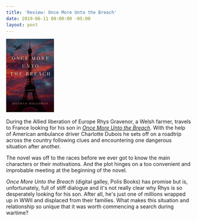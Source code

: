 ```yaml
---
title: 'Review: Once More Unto the Breach'
date: 2019-06-11 00:00:00 -05:00
layout: post
---
```


![](/assets/images/41yIVjHb1ML-130x200.jpg)

During the Allied liberation of Europe Rhys Gravenor, a Welsh farmer, travels to France looking for his son in _[Once More Unto the Breach](https://www.goodreads.com/book/show/42647044-once-more-unto-the-breach?from_search=true)_. With the help of American ambulance driver Charlotte Dubois he sets off on a roadtrip across the country following clues and encountering one dangerous situation after another.

The novel was off to the races before we ever got to know the main characters or their motivations. And the plot hinges on a too convenient and improbable meeting at the beginning of the novel.

_Once More Unto the Breach_ (digital galley, Polis Books) has promise but is, unfortunately, full of stiff dialogue and it's not really clear why Rhys is so desperately looking for his son. After all, he's just one of millions wrapped up in WWII and displaced from their families. What makes this situation and relationship so unique that it was worth commencing a search during wartime?
